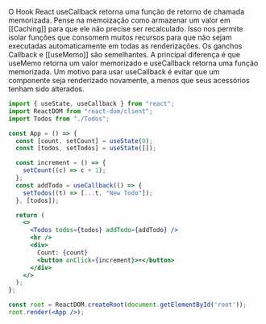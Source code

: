 O Hook React useCallback retorna uma função de retorno de chamada memorizada.
Pense na memoização como armazenar um valor em [[Caching]] para que ele não precise ser recalculado.
Isso nos permite isolar funções que consomem muitos recursos para que não sejam executadas automaticamente em todas as renderizações.
Os ganchos Callback e [[useMemo]] são semelhantes. A principal diferença é que useMemo retorna um valor memorizado e useCallback retorna uma função memorizada. 
Um motivo para usar useCallback é evitar que um componente seja renderizado novamente, a menos que seus acessórios tenham sido alterados.

```jsx
import { useState, useCallback } from "react";
import ReactDOM from "react-dom/client";
import Todos from "./Todos";

const App = () => {
  const [count, setCount] = useState(0);
  const [todos, setTodos] = useState([]);

  const increment = () => {
    setCount((c) => c + 1);
  };
  const addTodo = useCallback(() => {
    setTodos((t) => [...t, "New Todo"]);
  }, [todos]);

  return (
    <>
      <Todos todos={todos} addTodo={addTodo} />
      <hr />
      <div>
        Count: {count}
        <button onClick={increment}>+</button>
      </div>
    </>
  );
};

const root = ReactDOM.createRoot(document.getElementById('root'));
root.render(<App />);
```